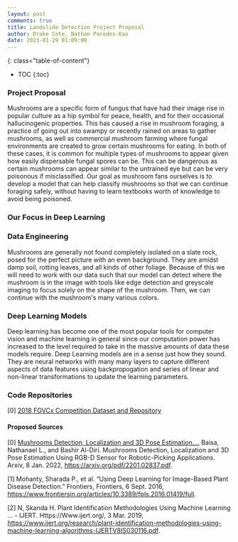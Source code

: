 ```yaml
---
layout: post
comments: true
title: Landslide Detection Project Proposal
author: Drake Cote, Nathan Paredes-Kao
date: 2023-01-29 01:09:00
---
```


>
<!--more-->
{: class="table-of-content"}
* TOC
{:toc}

### Project Proposal

Mushrooms are a specific form of fungus that have had their image rise in popular culture as a hip symbol for peace, health, and for their occasional hallucinogenic properties. This has caused a rise in mushroom foraging, a practice of going out into swampy or recently rained on areas to gather mushrooms, as well as commercial mushroom farming where fungal environments are created to grow certain mushrooms for eating. In both of these cases, it is common for multiple types of mushrooms to appear given how easily dispersable fungal spores can be. This can be dangerous as certain mushrooms can appear similar to the untrained eye but can be very poisonous if misclassified. Our goal as mushroom fans ourselves is to develop a model that can help classify mushrooms so that we can continue foraging safely, without having to learn textbooks worth of knowledge to avoid being poisoned. 

### Our Focus in Deep Learning
### Data Engineering

Mushrooms are generally not found completely isolated on a slate rock, posed for the perfect picture with an even background. They are amidst damp soil, rotting leaves, and all kinds of other foliage. Because of this we will need to work with our data such that our model can detect where the mushroom is in the image with tools like edge detection and greyscale imaging to focus solely on the shape of the mushroom. Then, we can continue with the mushroom's many various colors.

### Deep Learning Models 

Deep learning has become one of the most popular tools for computer vision and machine learning in general since our computation power has increased to the level required to take in the massive amounts of data these models require. Deep Learning models are in a sense just how they sound. They are neural networks with many many layers to capture different aspects of data features using backpropogation and series of linear and non-linear transformations to update the learning parameters.

### Code Repositories

[0] [2018 FGVCx Competition Dataset and Repository](https://github.com/visipedia/fgvcx_fungi_comp#data) 

#### Proposed Sources

[0] [Mushrooms Detection, Localization and 3D Pose Estimation....](https://arxiv.org/pdf/2201.02837.pdf) Baisa, Nathanael L., and Bashir Al-Diri. Mushrooms Detection, Localization and 3D Pose Estimation Using RGB-D Sensor for Robotic-Picking Applications. Arxiv, 8 Jan. 2022, https://arxiv.org/pdf/2201.02837.pdf. 

[1] Mohanty, Sharada P., et al. “Using Deep Learning for Image-Based Plant Disease Detection.” Frontiers, Frontiers, 6 Sept. 2016, https://www.frontiersin.org/articles/10.3389/fpls.2016.01419/full. 

[2] N, Skanda H. Plant Identification Methodologies Using Machine Learning ... - IJERT. Https://Www.ijert.org/, 3 Mar. 2019, https://www.ijert.org/research/plant-identification-methodologies-using-machine-learning-algorithms-IJERTV8IS030116.pdf. 